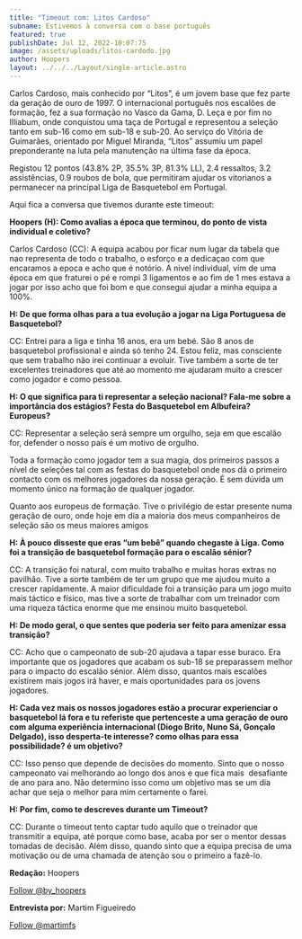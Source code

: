 ```yaml
---
title: "Timeout com: Litos Cardoso"
subname: Estivemos à conversa com o base português
featured: true
publishDate: Jul 12, 2022-10:07:75
image: /assets/uploads/litos-cardodo.jpg
author: Hoopers
layout: ../../../Layout/single-article.astro
---
```

<!--StartFragment-->

Carlos Cardoso, mais conhecido por “Litos”, é um jovem base que fez parte da geração de ouro de 1997. O internacional português nos escalões de formação, fez a sua formação no Vasco da Gama, D. Leça e por fim no Illiabum, onde conquistou uma taça de Portugal e representou a seleção tanto em sub-16 como em sub-18 e sub-20. Ao serviço do Vitória de Guimarães, orientado por Miguel Miranda, “Litos” assumiu um papel preponderante na luta pela manutenção na última fase da época.



Registou 12 pontos (43.8% 2P, 35.5% 3P, 81.3% LL), 2.4 ressaltos, 3.2 assistências, 0.9 roubos de bola, que permitiram ajudar os vitorianos a permanecer na principal Liga de Basquetebol em Portugal.

Aqui fica a conversa que tivemos durante este timeout:

**Hoopers (H): Como avalias a época que terminou, do ponto de vista individual e coletivo?**  



Carlos Cardoso (CC): A equipa acabou por ficar num lugar da tabela que nao representa de todo o trabalho, o esforço e a dedicaçao com que encaramos a epoca e acho que é notório. A nivel individual, vim de uma época em que fraturei o pé e rompi 3 ligamentos e ao fim de 1 mes estava a jogar por isso acho que foi bom e que consegui ajudar a minha equipa a 100%.



**H: De que forma olhas para a tua evolução a jogar na Liga Portuguesa de Basquetebol?** 



CC: Entrei para a liga e tinha 16 anos, era um bebé. São 8 anos de basquetebol profissional e ainda só tenho 24. Estou feliz, mas consciente que sem trabalho não irei continuar a evoluir. Tive também a sorte de ter excelentes treinadores que até ao momento me ajudaram muito a crescer como jogador e como pessoa. 



**H: O que significa para ti representar a seleção nacional? Fala-me sobre a importância dos estágios? Festa do Basquetebol em Albufeira? Europeus?**



CC: Representar a seleção será sempre um orgulho, seja em que escalão for, defender o nosso país é um motivo de orgulho. 

Toda a formação como jogador tem a sua magia, dos primeiros passos a nível de seleções tal com as festas do basquetebol onde nos dá o primeiro contacto com os melhores jogadores da nossa geração. É sem dúvida um momento único na formação de qualquer jogador. 

Quanto aos europeus de formação. Tive o privilégio de estar presente numa geração de ouro, onde hoje em dia a maioria dos meus companheiros de seleção são os meus maiores amigos



**H: À pouco disseste que eras “um bebê” quando chegaste à Liga. Como foi a transição de basquetebol formação para o escalão sénior?**



CC: A transição foi natural, com muito trabalho e muitas horas extras no pavilhão. Tive a sorte também de ter um grupo que me ajudou muito a crescer rapidamente. A maior dificuldade foi a transição para um jogo muito mais táctico e físico, mas tive a sorte de trabalhar com um treinador com uma riqueza táctica enorme que me ensinou muito basquetebol.



**H: De modo geral, o que sentes que poderia ser feito para amenizar essa transição?**



CC: Acho que o campeonato de sub-20 ajudava a tapar esse buraco. Era importante que os jogadores que acabam os sub-18 se preparassem melhor para o impacto do escalão sénior. Além disso, quantos mais escalões existirem mais jogos irá haver, e mais oportunidades para os jovens jogadores.



**H: Cada vez mais os nossos jogadores estão a procurar experienciar o basquetebol lá fora e tu referiste que pertenceste a uma geração de ouro com alguma experiência internacional (Diogo Brito, Nuno Sá, Gonçalo Delgado), isso desperta-te interesse? como olhas para essa possibilidade? é um objetivo?**



CC: Isso penso que depende de decisões do momento. Sinto que o nosso campeonato vai melhorando ao longo dos anos e que fica mais  desafiante de ano para ano. Não determino isso como um objetivo mas se um dia achar que seja o melhor para mim certamente o farei.



**H: Por fim, como te descreves durante um Timeout?**



CC: Durante o timeout tento captar tudo aquilo que o treinador que transmitir a equipa, até porque como base, acaba por ser o mentor dessas tomadas de decisão. Além disso, quando sinto que a equipa precisa de uma motivação ou de uma chamada de atenção sou o primeiro a fazê-lo.



**Redação:** Hoopers

<!--StartFragment-->

<a href="https://twitter.com/by_hoopers?ref_src=twsrc%5Etfw" class="twitter-follow-button" data-show-count="false">Follow @by_hoopers</a><script async src="https://platform.twitter.com/widgets.js" charset="utf-8"></script>

<!--EndFragment-->

**Entrevista por:** Martim Figueiredo 

<!--StartFragment-->

<a href="https://twitter.com/martimfs?ref_src=twsrc%5Etfw" class="twitter-follow-button" data-show-count="false">Follow @martimfs</a><script async src="https://platform.twitter.com/widgets.js" charset="utf-8"></script>

<!--EndFragment-->



<!--EndFragment-->